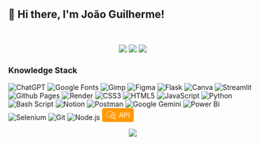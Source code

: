 ## 👋 Hi there, I'm João Guilherme!

<br>

<p align="center">
 <img src="https://komarev.com/ghpvc/?username=jgu1lherme&color=brightgreen"/> 
 <img src="https://badges.pufler.dev/repos/jgu1lherme"/>
 <img src="https://badges.pufler.dev/commits/all/jgu1lherme" />

  <h3>Knowledge Stack</h3>
<p>
<img alt="ChatGPT" src="https://img.shields.io/badge/ChatGPT-74aa9c?style=flat-square&logo=openai&logoColor=white" />
<img alt="Google Fonts" src="https://img.shields.io/badge/Google%20Fonts-000B1D.svg?style=flat-square&logo=googlefonts&logoColor=white&color=4285F4" />
<img alt="Gimp" src="https://img.shields.io/badge/Gimp-331A8FF.svg?style=flat-square&logo=gimp&logoColor=white&color=5C5543" />
<img alt="Figma" src="https://img.shields.io/badge/Figma-%23F24E1E.svg?style=flat-square&logo=figma&logoColor=white" />
<img alt="Flask" src="https://img.shields.io/badge/Flask-%23000.svg?style=flat-square&logo=flask&logoColor=white" />
<img alt="Canva" src="https://img.shields.io/badge/Canva-00C4CC?style=flat-square&logo=canva&logoColor=white" />
<img alt="Streamlit" src="https://img.shields.io/badge/Streamlit-%23FE4B4B.svg?style=flat-square&logo=streamlit&logoColor=white" />
<img alt="Github Pages" src="https://img.shields.io/badge/Github%20Pages-121013?style=flat-square&logo=github&logoColor=white" />
<img alt="Render" src="https://img.shields.io/badge/Render-%46E3B7.svg?style=flat-square&logo=render&logoColor=white&color=2a0052" />
<img alt="CSS3" src="https://img.shields.io/badge/CSS3-%231572B6.svg?style=flat-square&logo=css3&logoColor=white" />
<img alt="HTML5" src="https://img.shields.io/badge/HTML5-%23E34F26.svg?style=flat-square&logo=html5&logoColor=white" />
<img alt="JavaScript" src="https://img.shields.io/badge/Javascript-%23323330.svg?style=flat-square&logo=javascript&logoColor=%23F7DF1E" />
<img alt="Python" src="https://img.shields.io/badge/-Python-abb?style=flat-square&logo=python&logoColor=f7cf44&logoSize=auto&color=3776AB" />
<img alt="Bash Script" src="https://img.shields.io/badge/Bash_Script-%23121011.svg?style=flat-square&logo=gnu-bash&logoColor=white" />
<img alt="Notion" src="https://img.shields.io/badge/Notion-%23000000.svg?style=flat-square&logo=notion&logoColor=white" />
<img alt="Postman" src="https://img.shields.io/badge/Postman-FF6C37?style=flat-square&logo=postman&logoColor=white" />
<img alt="Google Gemini" src="https://img.shields.io/badge/Google%20Gemini-8E75B2?style=flat-square&logo=googlegemini&logoColor=white" />
<img alt="Power Bi" src="https://img.shields.io/badge/Power_Bi-F2C811?style=flat-square&logo=bookmeter&logoColor=black" />
<img alt="Selenium" src="https://img.shields.io/badge/-Selenium-%43B02A?style=flat-square&logo=selenium&logoColor=white&color=43b02a" />
<img alt="Git" src="https://img.shields.io/badge/Git-%23F05033.svg?style=flat-square&logo=git&logoColor=white" />
<img alt="Node.js" src="https://img.shields.io/badge/Node.js-339933?style=flat-square&logo=nodedotjs&logoColor=white" />
<span style="display: inline-flex; align-items: center; background: #FF9900; padding: 4px 8px; border-radius: 4px; font-family: sans-serif; color: white; font-size: 14px;">
  <svg xmlns="http://www.w3.org/2000/svg" viewBox="0 0 24 24" role="img" width="20" height="20" fill="white" style="margin-right: 6px;">
    <path d="M18.454 14.905c0-1.676-1.372-3.039-3.059-3.039-1.686 0-3.058 1.363-3.058 3.039 0 1.675 1.372 3.038 3.058 3.038 1.687 0 3.059-1.363 3.059-3.038Zm.862 0c0 2.147-1.759 3.894-3.92 3.894-2.162 0-3.92-1.747-3.92-3.894 0-2.148 1.758-3.895 3.92-3.895 2.161 0 3.92 1.747 3.92 3.895Zm3.617 5.87-3.004-2.688c-.242.34-.523.649-.834.926l2.999 2.687c.256.23.654.208.885-.046a.623.623 0 0 0-.046-.88Zm-7.538-1.206c2.59 0 4.696-2.092 4.696-4.664 0-2.573-2.106-4.665-4.696-4.665-2.589 0-4.696 2.092-4.696 4.665 0 2.572 2.107 4.664 4.696 4.664Zm8.224 2.658c-.293.323-.7.487-1.107.487a1.49 1.49 0 0 1-.995-.378L18.399 19.542a5.543 5.543 0 0 1-3.004.883c-3.064 0-5.557-2.476-5.557-5.52 0-3.044 2.493-5.521 5.557-5.521 3.065 0 5.558 2.477 5.558 5.52 0 .874-.21 1.697-.576 2.432l3.133 2.803c.608.546.657 1.482.11 2.088ZM3.977 7.454c0 .222.014.444.04.659a.426.426 0 0 1-.352.473C2.605 8.858.862 9.681.862 12.148c0 1.863 1.034 2.892 1.902 3.427.297.185.647.284 1.017.288l5.195.005v.856l-5.2-.005a2.815 2.815 0 0 1-1.469-.418C1.447 15.77 0 14.524 0 12.148c0-2.864 1.971-3.923 3.129-4.297a6.093 6.093 0 0 1-.013-.397c0-2.34 1.598-4.767 3.716-5.645 2.478-1.031 5.104-.52 7.022 1.367a7.048 7.048 0 0 1 1.459 2.116 2.79 2.79 0 0 1 1.78-.644c1.287 0 2.735.97 2.993 3.092 1.205.276 3.751 1.24 3.751 4.441 0 1.278-.403 2.333-1.199 3.137l-.614-.6c.632-.638.952-1.491.952-2.537 0-2.8-2.36-3.495-3.374-3.664a.43.43 0 0 1-.353-.496c-.141-1.738-1.18-2.517-2.156-2.517-.616 0-1.193.298-1.584.818a.431.431 0 0 1-.75-.111c-.353-.971-.861-1.788-1.511-2.426-1.663-1.636-3.936-2.079-6.084-1.186-1.787.74-3.187 2.873-3.187 4.855Z"/>
  </svg>
  API
</span>




 
</p>

<div align="center">
  <img src="https://github-readme-stats.vercel.app/api/top-langs/?username=jgu1lherme&layout=compact&bg_color=00000000&border_color=00000000&text_color=fff" />
</div>


